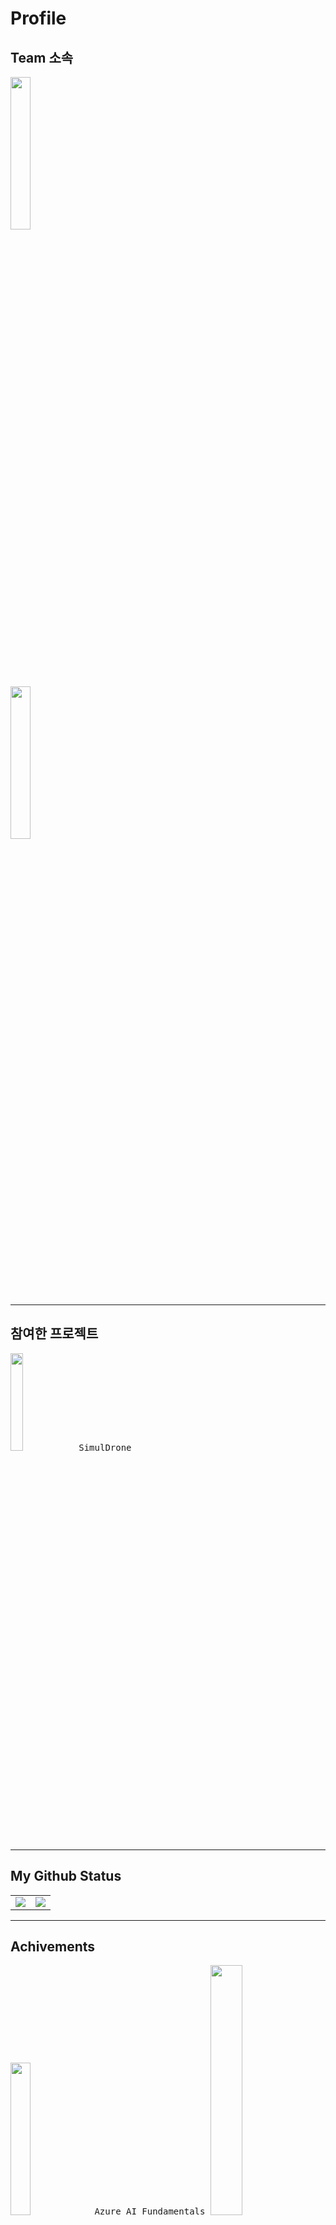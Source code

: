 # Profile

## Team 소속  
   
<kbd align="left">
 <a title="Team Goocat" href="#">
 <img width="25%" src="https://user-images.githubusercontent.com/6614912/149726630-aefdb0bd-0685-410c-ab33-29303730fc60.png"/></a>
 <a>　　　　　　　　　　　　　　　　　　　　</a>
 <a title="SimulFactory" href="https://mywatt.itch.io/simuldrone">
 <img width="25%" src="https://user-images.githubusercontent.com/6614912/149720331-1e0e6698-a7e1-4b0a-83fe-0aa7a046ce4b.png"/></a>
</kbd>



****

## 참여한 프로젝트
<kbd align="left">
<a title="SimulDrone" href="https://mywatt.itch.io/simuldrone">
 <img width="20%" src="https://user-images.githubusercontent.com/6614912/149727827-4ab29d27-e7f9-44cf-a034-53b3facdefac.png"/></a> 
 <a align="center">SimulDrone</a>
</kbd>


****
## My Github Status

 <table align="center">
  <tr>
    <td valign="top"><img src="https://github-readme-stats.vercel.app/api?username=dskim9752&show_icons=true&title_color=ffffff&icon_color=34abeb&text_color=daf7dc&bg_color=151515"/></td>
    <td valign="top"><img src="https://github-readme-stats.vercel.app/api/top-langs/?username=dskim9752&layout=compact&show_icons=true&title_color=ffffff&icon_color=34abeb&text_color=daf7dc&bg_color=151515"/></td>
  </tr>
</table>

 
****


## Achivements
<kbd align="top">
<a title="Azure AI Fundamentals 900" href="#">
 <img width="25%" src="https://user-images.githubusercontent.com/6614912/149740146-c5872f2e-e311-4e45-af98-21d639c6cbbd.png"/></a>
<a align="center">Azure AI Fundamentals</a>
</kbd>
<kbd align="top">
<a title="Arctic Code Vault Contributor" href="https://archiveprogram.github.com/">
 <img width="32%" src="https://user-images.githubusercontent.com/6614912/149748035-4b681aae-3022-45a8-8041-5a1c567d5cad.png"/></a>
<a align="center">Arctic Code Vault Contributor</a>
</kbd>





